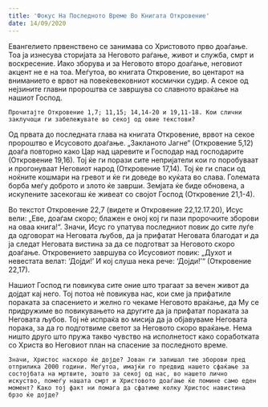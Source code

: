 ```yaml
---
title: 'Фокус На Последното Време Во Книгата Откровeние'
date: 14/09/2020
---
```


Евангелието првенствено се занимава со Христовото прво доаѓање. Тоа ја изнесува сторијата за Неговото раѓање, живот и служба, смрт и воскресение. Иако зборува и за Неговото второ доаѓање, неговиот акцент не е на тоа. Меѓутоа, во книгата Откровение, во центарот на вниманието е врвот на повеќевековниот космички судир. А секое од нејзините главни пророштва се завршува со славното враќање на нашиот Господ.

`Прочитајте Откровение 1,7; 11,15; 14,14-20 и 19,11-18. Кои слични заклучоци ги забележувате во секој од овие текстови?`

Од првaтa до последнaтa главa на книгата Откровение, врвот на секое пророштво е Исусовото доаѓање. „Закланото Јагне“ (Откровение 5,12) доаѓа повторно како Цар над царевите и Господар над господарите (Откровение 19,16). Тој ќе ги порази сите непријатели кои го поробуваат и прогонуваат Неговиот народ (Откровение 17,14). Тој ќе ги спаси од ноќните кошмари на гревот и ќе ги доведе во куќата во слава. Големата борба меѓу доброто и злото ќе заврши. Земјата ќе биде обновена, а искупените засекогаш ќе живеат со својот Господ (Откровение 21,1-4).

Во текстот Откровение 22,7 (видете и Откровение 22,12.17.20), Исус вели: „Еве, доаѓам скоро; блажен е оној кој ги пази пророчките зборови на оваа книга!“. Значи, Исус го упатува последниот повик до сите луѓе да одговорат на Неговата љубов, да ја прифатат Неговата благодат и да ја следат Неговата вистина за да се подготват за Неговото скоро доаѓање. Откровението завршува со Исусовиот повик: „Духот и невестата велат: ‘Дојди!’ И кој слуша нека рече: ‘Дојди!’“ (Откровение 22,17).

Нашиот Господ ги повикува сите оние што трагаат за вечен живот да дојдат кај него. Тој потоа нѐ повикува нас, кои сме ја прифатиле пораката за спасението и желно го чекаме Неговото враќање, да Му се придружиме во повикувањето на другите да ја прифатат пораката за Неговата љубов. Тој нѐ испраќа во мисија да ја објавуваме Неговата порака, за да го подготвиме светот за Неговото скоро враќање. Нема ништо друго што пружа такво чувство на исполнетост како соработката со Христа во Неговиот план на спасение за последното време.

`Значи, Христос наскоро ќе дојде? Јован ги запишал тие зборови пред отприлика 2000 години. Меѓутоа, имајќи го предвид нашето сфаќање за состојбата на мртвите, зошто за секој од нас, во нашето лично искуство, помеѓу нашата смрт и Христовото доаѓање ќе помине само еден момент? Како тој факт ни помага да сфатиме колку Христос навистина брзо ќе дојде?`